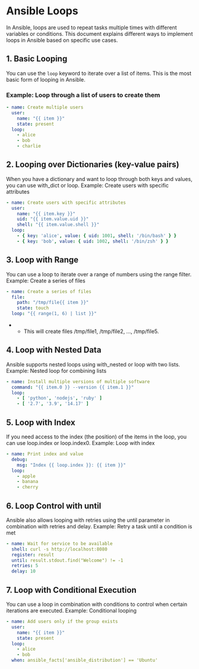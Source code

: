 # Ansible Loops

In Ansible, loops are used to repeat tasks multiple times with different variables or conditions. This document explains different ways to implement loops in Ansible based on specific use cases.

## 1. Basic Looping

You can use the `loop` keyword to iterate over a list of items. This is the most basic form of looping in Ansible.

### Example: Loop through a list of users to create them
```yaml
- name: Create multiple users
  user:
    name: "{{ item }}"
    state: present
  loop:
    - alice
    - bob
    - charlie
```
## 2. Looping over Dictionaries (key-value pairs)
When you have a dictionary and want to loop through both keys and values, you can use with_dict or loop.
Example: Create users with specific attributes
```yaml
- name: Create users with specific attributes
  user:
    name: "{{ item.key }}"
    uid: "{{ item.value.uid }}"
    shell: "{{ item.value.shell }}"
  loop:
    - { key: 'alice', value: { uid: 1001, shell: '/bin/bash' } }
    - { key: 'bob', value: { uid: 1002, shell: '/bin/zsh' } }
```
## 3. Loop with Range

You can use a loop to iterate over a range of numbers using the range filter.
Example: Create a series of files
```yaml
- name: Create a series of files
  file:
    path: "/tmp/file{{ item }}"
    state: touch
  loop: "{{ range(1, 6) | list }}"
```
* - This will create files /tmp/file1, /tmp/file2, ..., /tmp/file5.

## 4. Loop with Nested Data

Ansible supports nested loops using with_nested or loop with two lists.
Example: Nested loop for combining lists
```yaml
- name: Install multiple versions of multiple software
  command: "{{ item.0 }} --version {{ item.1 }}"
  loop:
    - [ 'python', 'nodejs', 'ruby' ]
    - [ '2.7', '3.9', '14.17' ]
```

## 5. Loop with Index

If you need access to the index (the position) of the items in the loop, you can use loop.index or loop.index0.
Example: Loop with index
```yaml
- name: Print index and value
  debug:
    msg: "Index {{ loop.index }}: {{ item }}"
  loop:
    - apple
    - banana
    - cherry
```
## 6. Loop Control with until

Ansible also allows looping with retries using the until parameter in combination with retries and delay.
Example: Retry a task until a condition is met

```yaml
- name: Wait for service to be available
  shell: curl -s http://localhost:8080
  register: result
  until: result.stdout.find("Welcome") != -1
  retries: 5
  delay: 10
```
## 7. Loop with Conditional Execution

You can use a loop in combination with conditions to control when certain iterations are executed.
Example: Conditional looping
```yaml
- name: Add users only if the group exists
  user:
    name: "{{ item }}"
    state: present
  loop:
    - alice
    - bob
  when: ansible_facts['ansible_distribution'] == 'Ubuntu'
```


